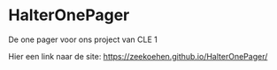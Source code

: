 # HalterOnePager
De one pager voor ons project van CLE 1

Hier een link naar de site: https://zeekoehen.github.io/HalterOnePager/
